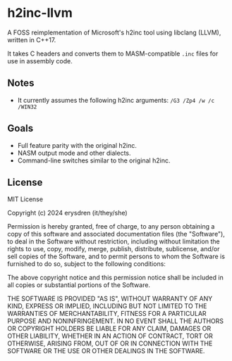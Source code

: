 # h2inc-llvm

A FOSS reimplementation of Microsoft's h2inc tool using libclang (LLVM), written in C++17.

It takes C headers and converts them to MASM-compatible `.inc` files for use in assembly code.

## Notes

- It currently assumes the following h2inc arguments: `/G3 /Zp4 /w /c /WIN32`

## Goals

- Full feature parity with the original h2inc.
- NASM output mode and other dialects.
- Command-line switches similar to the original h2inc.

## License

MIT License

Copyright (c) 2024 erysdren (it/they/she)

Permission is hereby granted, free of charge, to any person obtaining a copy
of this software and associated documentation files (the "Software"), to deal
in the Software without restriction, including without limitation the rights
to use, copy, modify, merge, publish, distribute, sublicense, and/or sell
copies of the Software, and to permit persons to whom the Software is
furnished to do so, subject to the following conditions:

The above copyright notice and this permission notice shall be included in all
copies or substantial portions of the Software.

THE SOFTWARE IS PROVIDED "AS IS", WITHOUT WARRANTY OF ANY KIND, EXPRESS OR
IMPLIED, INCLUDING BUT NOT LIMITED TO THE WARRANTIES OF MERCHANTABILITY,
FITNESS FOR A PARTICULAR PURPOSE AND NONINFRINGEMENT. IN NO EVENT SHALL THE
AUTHORS OR COPYRIGHT HOLDERS BE LIABLE FOR ANY CLAIM, DAMAGES OR OTHER
LIABILITY, WHETHER IN AN ACTION OF CONTRACT, TORT OR OTHERWISE, ARISING FROM,
OUT OF OR IN CONNECTION WITH THE SOFTWARE OR THE USE OR OTHER DEALINGS IN THE
SOFTWARE.
